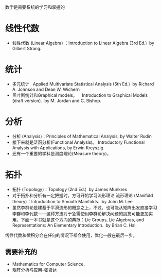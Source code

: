 数学是需要系统的学习和掌握的


# 线性代数

  * 线性代数 (Linear Algebra) ：Introduction to Linear Algebra (3rd Ed.)  by Gilbert Strang.

# 统计

  * 多元统计   Applied Multivariate Statistical Analysis (5th Ed.)  by Richard A. Johnson and Dean W. Wichern
  * 贝叶斯统计和Graphical models。    Introduction to Graphical Models (draft version).  by M. Jordan and C. Bishop.



# 分析

  * 分析 (Analysis)：Principles of Mathematical Analysis, by Walter Rudin
  * 接下来就是泛函分析(Functional Analysis)。 Introductory Functional Analysis with Applications, by Erwin Kreyszig.
  * 还有一个重要的学科是测度理论(Measure theory)，

# 拓扑

  * 拓扑 (Topology)：Topology (2nd Ed.)  by James Munkres
  * 对于拓扑和分析有一定把握时，方可开始学习流形理论 流形理论 (Manifold theory)：Introduction to Smooth Manifolds.  by John M. Lee
  * 虽然李群论是建基于平滑流形的概念之上，不过，也可能从矩阵出发直接学习李群和李代数——这种方法对于急需使用李群论解决问题的朋友可能更加实用。下面一本书就是这个方向的典范：Lie Groups, Lie Algebras, and Representations: An Elementary Introduction.  by Brian C. Hall


线性代数和微积分会在任何的情况下都会使用，优化一般在最后一步。



## 需要补充的

- Mathematics for Computer Science.
- 矩阵分析与应用-张贤达
